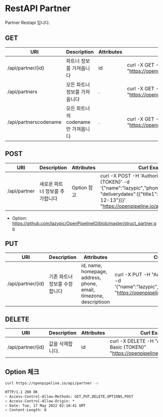 # RestAPI Partner

Partner Restapi 입니다.

## GET

| URI | Description | Attributes | Curl Example |
| --- | --- | --- | --- |
|/api/partner/{id}|파트너 정보를 가져옵니다|id|curl -X GET -H "Authorization: Basic {TOKEN}" "https://openpipeline.io/api/partner/{id}"
|/api/partners|모든 파트너 정보를 가져옵니다| . |curl -X GET -H "Authorization: Basic {TOKEN}" "https://openpipeline.io/api/partners"
|/api/partnerscodename|모든 파트너의 codename만 가져옵니다| . |curl -X GET -H "Authorization: Basic {TOKEN}" "https://openpipeline.io/api/partnerscodename"

## POST

| URI | Description | Attributes | Curl Example |
| --- | --- | --- | --- |
|/api/partner|새로운 파트너 정보를 추가합니다| Option 참고 |curl -X POST -H 'Authorization: Basic {TOKEN}' -d '{"name":"lazypic","phone":"821094117096", "deliverydates":[{"title1":"df","date":"2021-12-13"}]}' "https://openpipeline.io/api/partner"

- Option: https://github.com/lazypic/OpenPipelineIO/blob/master/struct_partner.go

## PUT

| URI | Description | Attributes | Curl Example |
| --- | --- | --- | --- |
|/api/partner/{id}|기존 파트너 정보를 수정합니다|id, name, homepage, address, phone, email, timezone, descriptioon|curl -X PUT -H "Authorization: Basic {TOKEN}“ -d '{"name":"lazypic","phone":"821094117096"}' "https://openpipeline.io/api/partner/{id}"

## DELETE

| URI | Description | Attributes | Curl Example |
| --- | --- | --- | --- |
|/api/partner/{id}|값을 삭제합니다.|id|curl -X DELETE -H "Authorization: Basic {TOKEN}" "https://openpipeline.io/api/partner/{id}"

## Option 체크

```bash
curl https://openpipeline.io/api/partner -v
```

```bash
HTTP/1.1 200 OK
< Access-Control-Allow-Methods: GET,PUT,DELETE,OPTIONS,POST
< Access-Control-Allow-Origin: *
< Date: Tue, 17 May 2022 02:10:41 GMT
< Content-Length: 0
```
